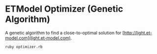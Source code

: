 # ETModel Optimizer (Genetic Algorithm)

A genetic algorithm to find a close-to-optimal solution for [http://light.et-model.com](light.et-model.com).


    ruby optimizer.rb